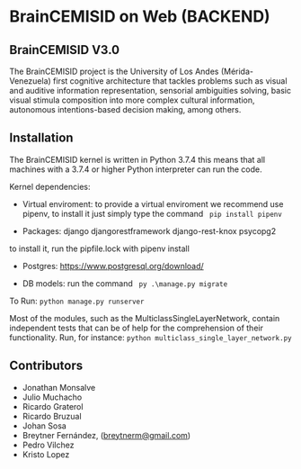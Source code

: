 # BrainCEMISID on Web (BACKEND)

## BrainCEMISID V3.0
The BrainCEMISID project is the University of Los Andes (Mérida-Venezuela) first cognitive architecture that tackles problems such as visual and auditive
 information representation, sensorial ambiguities solving, basic visual stimula composition into more complex cultural
 information, autonomous intentions-based decision making, among others.

## Installation

The BrainCEMISID kernel is written in Python 3.7.4 this means that all machines with a 3.7.4 or higher Python interpreter can run the code.

Kernel dependencies:

* Virtual enviroment: to provide a virtual enviroment we recommend use pipenv, to install it just simply type the command ``` pip install pipenv```

* Packages:
django 
djangorestframework 
django-rest-knox 
psycopg2

to install it, run the pipfile.lock with pipenv install

* Postgres:
https://www.postgresql.org/download/

* DB models: run the command ``` py .\manage.py migrate```


To Run:
```python manage.py runserver```

Most of the modules, such as the MulticlassSingleLayerNetwork, contain independent tests that can be of help for the
comprehension of their functionality. Run, for instance:
 ```python multiclass_single_layer_network.py```

## Contributors

* Jonathan Monsalve
* Julio Muchacho
* Ricardo Graterol
* Ricardo Bruzual
* Johan Sosa
* Breytner Fernández, (breytnerm@gmail.com)
* Pedro Vilchez
* Kristo Lopez
